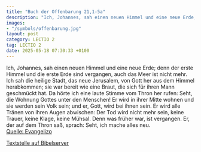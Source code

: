 ```yaml
---
title: "Buch der Offenbarung 21,1-5a"
description: "Ich, Johannes, sah einen neuen Himmel und eine neue Erde; denn der erste Himmel und die erste Erde sind vergangen, auch das Meer ist nicht mehr. Ich sah die heilige Stadt, das neue Jerusalem, von Gott her aus dem Himmel herabkommen; sie war bereit wie eine Braut, die sich für ihr...."
images:
- "/symbols/offenbarung.jpg"
layout: post
category: LECTIO 2
tag: LECTIO 2
date: 2025-05-18 07:30:33 +0100
---
```

Ich, Johannes, sah einen neuen Himmel und eine neue Erde; denn der erste Himmel und die erste Erde sind vergangen, auch das Meer ist nicht mehr.
Ich sah die heilige Stadt, das neue Jerusalem, von Gott her aus dem Himmel herabkommen; sie war bereit wie eine Braut, die sich für ihren Mann geschmückt hat.<!--more-->
Da hörte ich eine laute Stimme vom Thron her rufen: Seht, die Wohnung Gottes unter den Menschen! Er wird in ihrer Mitte wohnen und sie werden sein Volk sein; und er, Gott, wird bei ihnen sein.
Er wird alle Tränen von ihren Augen abwischen: Der Tod wird nicht mehr sein, keine Trauer, keine Klage, keine Mühsal. Denn was früher war, ist vergangen.
Er, der auf dem Thron saß, sprach: Seht, ich mache alles neu.<br>
[Quelle: Evangelizo](https://evangeliumtagfuertag.org/DE/gospel)

[Textstelle auf Bibelserver](https://www.bibleserver.com/EU/Offenbarung21,1-5a)
